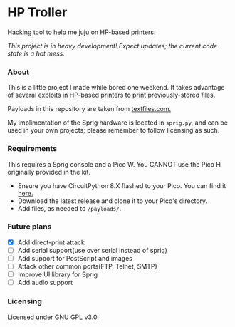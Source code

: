 # HP Troller
Hacking tool to help me juju on HP-based printers.

*This project is in heavy development! Expect updates; the current code state is a hot mess.*

### About
This is a little project I made while bored one weekend. It takes advantage of several exploits in HP-based printers to print previously-stored files.

Payloads in this repository are taken from [textfiles.com.](https://textfiles.com/)

My implimentation of the Sprig hardware is located in `sprig.py`, and can be used in your own projects; please remember to follow licensing as such.

### Requirements
This requires a Sprig console and a Pico W. You CANNOT use the Pico H originally provided in the kit.

- Ensure you have CircuitPython 8.X flashed to your Pico. You can find it [here.](https://downloads.circuitpython.org/bin/raspberry_pi_pico_w/en_US/adafruit-circuitpython-raspberry_pi_pico_w-en_US-8.0.5.uf2)
- Download the latest release and clone it to your Pico's directory.
- Add files, as needed to `/payloads/`.

### Future plans
- [X] Add direct-print attack
- [ ] Add serial support(use over serial instead of sprig)
- [ ] Add support for PostScript and images
- [ ] Attack other common ports(FTP, Telnet, SMTP)
- [ ] Improve UI library for Sprig
- [ ] Add audio support

### Licensing
Licensed under GNU GPL v3.0.
